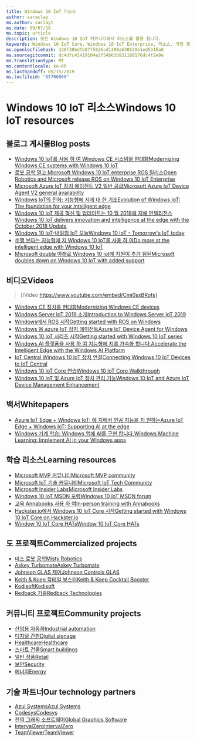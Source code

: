 ```yaml
---
title: Windows 10 IoT 리소스
author: saraclay
ms.author: saclayt
ms.date: 09/07/18
ms.topic: article
description: 모든 Windows 10 IoT 커뮤니티에서 리소스를 활용 합니다.
keywords: Windows 10 IoT Core, Windows 10 IoT Enterprise, 리소스, 가장 중요 한 사람, 비디오, 블로그 게시물
ms.openlocfilehash: 338f30bdfb87f5626cd1300a630529b1ed5b16a8
ms.sourcegitcommit: dc4dfc41419104e2f54b63b931168176dc4f2e9e
ms.translationtype: MT
ms.contentlocale: ko-KR
ms.lasthandoff: 05/15/2019
ms.locfileid: "65706060"
---
```

# <a name="windows-10-iot-resources"></a><span data-ttu-id="cb0fa-104">Windows 10 IoT 리소스</span><span class="sxs-lookup"><span data-stu-id="cb0fa-104">Windows 10 IoT resources</span></span>

## <a name="blog-posts"></a><span data-ttu-id="cb0fa-105">블로그 게시물</span><span class="sxs-lookup"><span data-stu-id="cb0fa-105">Blog posts</span></span>

* [<span data-ttu-id="cb0fa-106">Windows 10 IoT를 사용 하 여 Windows CE 시스템을 현대화</span><span class="sxs-lookup"><span data-stu-id="cb0fa-106">Modernizing Windows CE systems with Windows 10 IoT</span></span>](https://blogs.windows.com/buildingapps/2019/05/07/modernizing-windows-ce-systems-with-windows-10-iot/#oHzjguRIlWV0ryo6.97)
* [<span data-ttu-id="cb0fa-107">로봇 공학 열고 Microsoft Windows 10 IoT enterprise ROS 릴리스</span><span class="sxs-lookup"><span data-stu-id="cb0fa-107">Open Robotics and Microsoft release ROS on Windows 10 IoT Enterprise</span></span>](https://blogs.windows.com/buildingapps/2019/05/07/open-robotics-and-microsoft-release-ros-on-windows-10-iot-enterprise/#Y86A6YUJELKDoRJJ.97)
* [<span data-ttu-id="cb0fa-108">Microsoft Azure IoT 장치 에이전트 V2 일반 공급</span><span class="sxs-lookup"><span data-stu-id="cb0fa-108">Microsoft Azure IoT Device Agent V2 general availability</span></span>](https://blogs.windows.com/buildingapps/2019/05/07/microsoft-azure-iot-device-agent-v2-general-availability/#BwOSxBSymeJqU34K.97)
* [<span data-ttu-id="cb0fa-109">Windows IoT의 진화: 지능형에 지에 대 한 기초</span><span class="sxs-lookup"><span data-stu-id="cb0fa-109">Evolution of Windows IoT: The foundation for your intelligent edge</span></span>](https://blogs.windows.com/windowsexperience/2019/04/03/evolution-of-windows-iot-the-foundation-for-your-intelligent-edge/)
* [<span data-ttu-id="cb0fa-110">Windows 10 IoT 제공 혁신 및 업데이트는 10 월 2018에 지에 인텔리전스</span><span class="sxs-lookup"><span data-stu-id="cb0fa-110">Windows 10 IoT delivers innovation and intelligence at the edge with the October 2018 Update</span></span>](https://blogs.windows.com/windowsexperience/2018/10/04/windows-10-iot-delivers-innovation-and-intelligence-at-the-edge-with-the-october-2018-update/#9g9hmmO2AdUB1C6F.97) 
* [<span data-ttu-id="cb0fa-111">Windows 10 IoT-내일의 IoT 오늘</span><span class="sxs-lookup"><span data-stu-id="cb0fa-111">Windows 10 IoT - Tomorrow's IoT today</span></span>](https://blogs.windows.com/windowsexperience/2018/06/05/windows-10-iot-tomorrows-iot-today/#wl3TcsFseJ6XROUZ.97)
* [<span data-ttu-id="cb0fa-112">수행 보다는 지능형에 지 Windows 10 IoT를 사용 하 여</span><span class="sxs-lookup"><span data-stu-id="cb0fa-112">Do more at the intelligent edge with Windows 10 IoT</span></span>](https://blogs.windows.com/windowsexperience/2018/05/07/do-more-at-the-intelligent-edge-with-windows-10-iot/#uDVaAtoBvz7BGrTf.97)
* [<span data-ttu-id="cb0fa-113">Microsoft double 아래로 Windows 10 iot에 지원이 추가 됨된</span><span class="sxs-lookup"><span data-stu-id="cb0fa-113">Microsoft doubles down on Windows 10 IoT with added support</span></span>](https://blogs.windows.com/windowsexperience/2018/02/27/microsoft-doubles-down-on-windows-10-iot-with-added-support/#DJaDiKX0bYJ1JDHD.97)

## <a name="videos"></a><span data-ttu-id="cb0fa-114">비디오</span><span class="sxs-lookup"><span data-stu-id="cb0fa-114">Videos</span></span>

>[!Video https://www.youtube.com/embed/Cmj0sxBRofs]
* [<span data-ttu-id="cb0fa-115">Windows CE 장치를 현대화</span><span class="sxs-lookup"><span data-stu-id="cb0fa-115">Modernizing Windows CE devices</span></span>](https://www.youtube.com/watch?time_continue=1&v=5iUZkZmgmJA)
* [<span data-ttu-id="cb0fa-116">Windows Server IoT 2019 소개</span><span class="sxs-lookup"><span data-stu-id="cb0fa-116">Introduction to Windows Server IoT 2019</span></span>](https://channel9.msdn.com/Shows/Internet-of-Things-Show/Introduction-to-Windows-Server-IoT-2019)
* [<span data-ttu-id="cb0fa-117">Windows에서 ROS 시작</span><span class="sxs-lookup"><span data-stu-id="cb0fa-117">Getting started with ROS on Windows</span></span>](https://www.youtube.com/watch?v=nZSjwMLi3jQ)
* [<span data-ttu-id="cb0fa-118">Windows 용 azure IoT 장치 에이전트</span><span class="sxs-lookup"><span data-stu-id="cb0fa-118">Azure IoT Device Agent for Windows</span></span>](https://www.youtube.com/watch?v=DZn6diOn7uI)
* [<span data-ttu-id="cb0fa-119">Windows 10 IoT 시리즈 시작</span><span class="sxs-lookup"><span data-stu-id="cb0fa-119">Getting started with Windows 10 IoT series</span></span>](https://www.youtube.com/watch?v=A-kazyOiBvs&t)
* [<span data-ttu-id="cb0fa-120">Windows AI 플랫폼을 사용 하 여 지능형에 지를 가속화 합니다.</span><span class="sxs-lookup"><span data-stu-id="cb0fa-120">Accelerate the Intelligent Edge with the Windows AI Platform</span></span>](https://www.youtube.com/watch?v=7bFAg6w4J00)
* [<span data-ttu-id="cb0fa-121">IoT Central Windows 10 IoT 장치 연결</span><span class="sxs-lookup"><span data-stu-id="cb0fa-121">Connecting Windows 10 IoT Devices to IoT Central</span></span>](https://channel9.msdn.com/Shows/Internet-of-Things-Show/Connecting-Windows-IoT-Devices-To-IoT-Central)
* [<span data-ttu-id="cb0fa-122">Windows 10 IoT Core 연습</span><span class="sxs-lookup"><span data-stu-id="cb0fa-122">Windows 10 IoT Core Walkthrough</span></span>](https://channel9.msdn.com/Blogs/Seth-Juarez/Windows-IoT-Core-Walkthrough?term=windows%20iot%20core)
* [<span data-ttu-id="cb0fa-123">Windows 10 IoT 및 Azure IoT 장치 관리 기능</span><span class="sxs-lookup"><span data-stu-id="cb0fa-123">Windows 10 IoT and Azure IoT Device Management Enhancement</span></span>](https://channel9.msdn.com/Shows/Azure-Friday/Windows-10-IoT-and-Azure-IoT-Device-Management-Enhancements?term=windows%20iot%20core)

## <a name="whitepapers"></a><span data-ttu-id="cb0fa-124">백서</span><span class="sxs-lookup"><span data-stu-id="cb0fa-124">Whitepapers</span></span>
* [<span data-ttu-id="cb0fa-125">Azure IoT Edge + Windows IoT: 에 지에서 인공 지능을 지 원하는</span><span class="sxs-lookup"><span data-stu-id="cb0fa-125">Azure IoT Edge + Windows IoT: Supporting AI at the edge</span></span>](https://aka.ms/IoT-Edge-WP)
* [<span data-ttu-id="cb0fa-126">Windows 기계 학습: Windows 앱에 AI를 구현 합니다.</span><span class="sxs-lookup"><span data-stu-id="cb0fa-126">Windows Machine Learning: Implement AI in your Windows apps</span></span>](https://aka.ms/Windows-ML-WP)

## <a name="learning-resources"></a><span data-ttu-id="cb0fa-127">학습 리소스</span><span class="sxs-lookup"><span data-stu-id="cb0fa-127">Learning resources</span></span>

* [<span data-ttu-id="cb0fa-128">Microsoft MVP 커뮤니티</span><span class="sxs-lookup"><span data-stu-id="cb0fa-128">Microsoft MVP community</span></span>](https://mvp.microsoft.com/)
* [<span data-ttu-id="cb0fa-129">Microsoft IoT 기술 커뮤니티</span><span class="sxs-lookup"><span data-stu-id="cb0fa-129">Microsoft IoT Tech Community</span></span>](https://techcommunity.microsoft.com/t5/Internet-of-Things-IoT/ct-p/IoT)
* [<span data-ttu-id="cb0fa-130">Microsoft Insider Labs</span><span class="sxs-lookup"><span data-stu-id="cb0fa-130">Microsoft Insider Labs</span></span>](https://www.microsoftiotinsiderlabs.com/)
* [<span data-ttu-id="cb0fa-131">Windows 10 IoT MSDN 포럼</span><span class="sxs-lookup"><span data-stu-id="cb0fa-131">Windows 10 IoT MSDN forum</span></span>](https://social.msdn.microsoft.com/forums/en-US/home?forum=WindowsIoT)
* [<span data-ttu-id="cb0fa-132">교육 Annabooks 사용 하 여</span><span class="sxs-lookup"><span data-stu-id="cb0fa-132">In-person training with Annabooks</span></span>](http://www.annabooks.com/training.html)
* [<span data-ttu-id="cb0fa-133">Hackster.io에서 Windows 10 IoT Core 시작</span><span class="sxs-lookup"><span data-stu-id="cb0fa-133">Getting started with Windows 10 IoT Core on Hackster.io</span></span>](http://www.hackster.io/KiwiBryn)
* [<span data-ttu-id="cb0fa-134">Window 10 IoT Core HATs</span><span class="sxs-lookup"><span data-stu-id="cb0fa-134">Window 10 IoT Core HATs</span></span>](https://www.turta.io/iothat)

## <a name="commercialized-projects"></a><span data-ttu-id="cb0fa-135">도 프로젝트</span><span class="sxs-lookup"><span data-stu-id="cb0fa-135">Commercialized projects</span></span>

* [<span data-ttu-id="cb0fa-136">미스 로봇 공학</span><span class="sxs-lookup"><span data-stu-id="cb0fa-136">Misty Robotics</span></span>](https://customers.microsoft.com/en-us/story/misty-robotics)
* [<span data-ttu-id="cb0fa-137">Askey Turbomate</span><span class="sxs-lookup"><span data-stu-id="cb0fa-137">Askey Turbomate</span></span>](https://customers.microsoft.com/en-us/story/askey)
* [<span data-ttu-id="cb0fa-138">Johnson GLAS 제어</span><span class="sxs-lookup"><span data-stu-id="cb0fa-138">Johnson Controls GLAS</span></span>](https://customers.microsoft.com/en-us/story/johnson-controls)
* [<span data-ttu-id="cb0fa-139">Keith & Koep 칵테일 부스터</span><span class="sxs-lookup"><span data-stu-id="cb0fa-139">Keith & Koep Cocktail Booster</span></span>](https://customers.microsoft.com/de-de/story/keith-koep)
* [<span data-ttu-id="cb0fa-140">Kodisoft</span><span class="sxs-lookup"><span data-stu-id="cb0fa-140">Kodisoft</span></span>](https://customers.microsoft.com/en-us/story/kodisoft)
* [<span data-ttu-id="cb0fa-141">Redback 기술</span><span class="sxs-lookup"><span data-stu-id="cb0fa-141">Redback Technologies</span></span>](https://customers.microsoft.com/en-us/story/redback-technologies)


## <a name="community-projects"></a><span data-ttu-id="cb0fa-142">커뮤니티 프로젝트</span><span class="sxs-lookup"><span data-stu-id="cb0fa-142">Community projects</span></span>

* [<span data-ttu-id="cb0fa-143">산업용 자동화</span><span class="sxs-lookup"><span data-stu-id="cb0fa-143">Industrial automation</span></span>](https://www.hackster.io/projects/tags/industrial+automation+win10)
* [<span data-ttu-id="cb0fa-144">디지털 간판</span><span class="sxs-lookup"><span data-stu-id="cb0fa-144">Digital signage</span></span>](https://www.hackster.io/projects/tags/digital+signage+win10)
* [<span data-ttu-id="cb0fa-145">Healthcare</span><span class="sxs-lookup"><span data-stu-id="cb0fa-145">Healthcare</span></span>](https://www.hackster.io/projects/tags/healthcare+win10)
* [<span data-ttu-id="cb0fa-146">스마트 건물</span><span class="sxs-lookup"><span data-stu-id="cb0fa-146">Smart buildings</span></span>](https://www.hackster.io/projects/tags/smart+building+win10)
* [<span data-ttu-id="cb0fa-147">일반 정품</span><span class="sxs-lookup"><span data-stu-id="cb0fa-147">Retail</span></span>](https://www.hackster.io/projects/tags/retail+win10)
* [<span data-ttu-id="cb0fa-148">보안</span><span class="sxs-lookup"><span data-stu-id="cb0fa-148">Security</span></span>](https://www.hackster.io/projects/tags/security+win10)
* [<span data-ttu-id="cb0fa-149">에너지</span><span class="sxs-lookup"><span data-stu-id="cb0fa-149">Energy</span></span>](https://www.hackster.io/projects/tags/energy+win10)

## <a name="our-technology-partners"></a><span data-ttu-id="cb0fa-150">기술 파트너</span><span class="sxs-lookup"><span data-stu-id="cb0fa-150">Our technology partners</span></span>

* [<span data-ttu-id="cb0fa-151">Azul Systems</span><span class="sxs-lookup"><span data-stu-id="cb0fa-151">Azul Systems</span></span>](https://www.azul.com/)
* [<span data-ttu-id="cb0fa-152">Codesys</span><span class="sxs-lookup"><span data-stu-id="cb0fa-152">Codesys</span></span>](https://de.codesys.com/)
* [<span data-ttu-id="cb0fa-153">전역 그래픽 소프트웨어</span><span class="sxs-lookup"><span data-stu-id="cb0fa-153">Global Graphics Software</span></span>](https://www.globalgraphics.com/)
* [<span data-ttu-id="cb0fa-154">IntervalZero</span><span class="sxs-lookup"><span data-stu-id="cb0fa-154">IntervalZero</span></span>](https://www.intervalzero.com/)
* [<span data-ttu-id="cb0fa-155">TeamViewer</span><span class="sxs-lookup"><span data-stu-id="cb0fa-155">TeamViewer</span></span>](https://www.teamviewer.us/)




 




